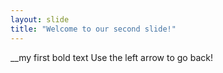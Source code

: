 ```yaml
---
layout: slide
title: "Welcome to our second slide!"
---
```

__my first bold text
Use the left arrow to go back!
